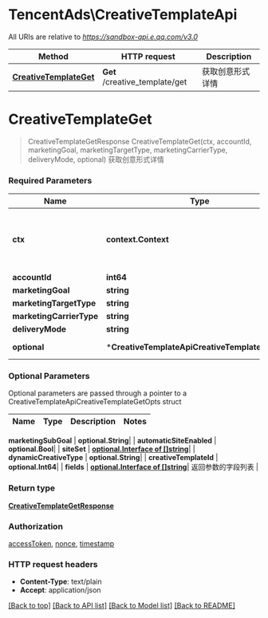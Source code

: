 # TencentAds\CreativeTemplateApi

All URIs are relative to *https://sandbox-api.e.qq.com/v3.0*

Method | HTTP request | Description
------------- | ------------- | -------------
[**CreativeTemplateGet**](CreativeTemplateApi.md#CreativeTemplateGet) | **Get** /creative_template/get | 获取创意形式详情


# **CreativeTemplateGet**
> CreativeTemplateGetResponse CreativeTemplateGet(ctx, accountId, marketingGoal, marketingTargetType, marketingCarrierType, deliveryMode, optional)
获取创意形式详情

### Required Parameters

Name | Type | Description  | Notes
------------- | ------------- | ------------- | -------------
 **ctx** | **context.Context** | context for authentication, logging, cancellation, deadlines, tracing, etc.
  **accountId** | **int64**|  | 
  **marketingGoal** | **string**|  | 
  **marketingTargetType** | **string**|  | 
  **marketingCarrierType** | **string**|  | 
  **deliveryMode** | **string**|  | 
 **optional** | ***CreativeTemplateApiCreativeTemplateGetOpts** | optional parameters | nil if no parameters

### Optional Parameters
Optional parameters are passed through a pointer to a CreativeTemplateApiCreativeTemplateGetOpts struct

Name | Type | Description  | Notes
------------- | ------------- | ------------- | -------------





 **marketingSubGoal** | **optional.String**|  | 
 **automaticSiteEnabled** | **optional.Bool**|  | 
 **siteSet** | [**optional.Interface of []string**](string.md)|  | 
 **dynamicCreativeType** | **optional.String**|  | 
 **creativeTemplateId** | **optional.Int64**|  | 
 **fields** | [**optional.Interface of []string**](string.md)| 返回参数的字段列表 | 

### Return type

[**CreativeTemplateGetResponse**](CreativeTemplateGetResponse.md)

### Authorization

[accessToken](../README.md#accessToken), [nonce](../README.md#nonce), [timestamp](../README.md#timestamp)

### HTTP request headers

 - **Content-Type**: text/plain
 - **Accept**: application/json

[[Back to top]](#) [[Back to API list]](../README.md#documentation-for-api-endpoints) [[Back to Model list]](../README.md#documentation-for-models) [[Back to README]](../README.md)

